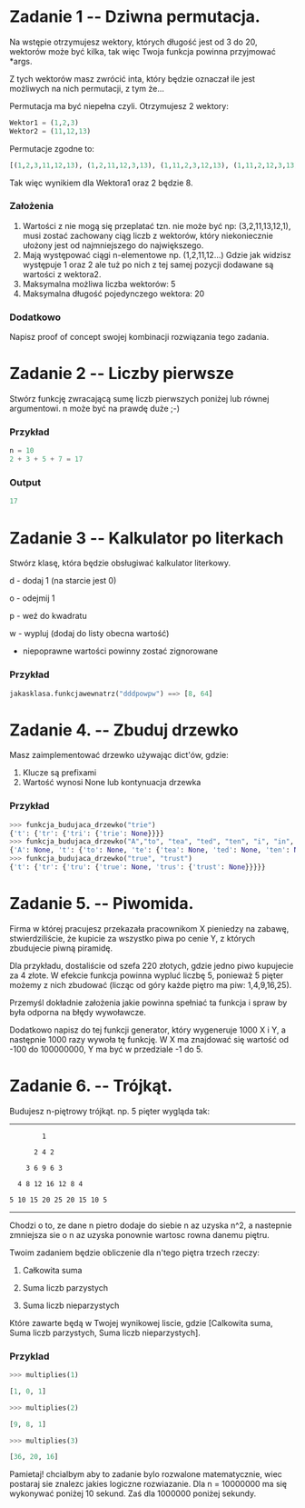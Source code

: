 # Zadanie 1 -- Dziwna permutacja.
Na wstępie otrzymujesz wektory, których długość jest od 3 do 20, wektorów może być kilka, tak więc Twoja funkcja powinna przyjmować *args.

Z tych wektorów masz zwrócić inta, który będzie oznaczał ile jest możliwych na nich permutacji, z tym że...

Permutacja ma być niepełna czyli. Otrzymujesz 2 wektory:
```python
Wektor1 = (1,2,3)
Wektor2 = (11,12,13)
```
Permutacje zgodne to:
```python
[(1,2,3,11,12,13), (1,2,11,12,3,13), (1,11,2,3,12,13), (1,11,2,12,3,13), (11,12,13,1,2,3), (11,12,1,2,13,3), (11,1,12,13,2,3), (11,1,12,2,13,3)]
```
Tak więc wynikiem dla Wektora1 oraz 2 będzie 8.

### Założenia
1. Wartości z nie mogą się przeplatać tzn. nie może być np: (3,2,11,13,12,1), musi zostać zachowany ciąg liczb z wektorów, który niekoniecznie ułożony jest od najmniejszego do największego.
2. Mają występować ciągi n-elementowe np. (1,2,11,12...) Gdzie jak widzisz występuje 1 oraz 2 ale tuż po nich z tej samej pozycji dodawane są wartości z wektora2.
3. Maksymalna możliwa liczba wektorów: 5
4. Maksymalna długość pojedynczego wektora: 20

### Dodatkowo
Napisz proof of concept swojej kombinacji rozwiązania tego zadania.

# Zadanie 2 -- Liczby pierwsze
Stwórz funkcję zwracającą sumę liczb pierwszych poniżej lub równej argumentowi. n może być na prawdę duże ;-)

### Przykład
```python
n = 10
2 + 3 + 5 + 7 = 17
```
### Output
```python
17
```
# Zadanie 3 -- Kalkulator po literkach
Stwórz klasę, która będzie obsługiwać kalkulator literkowy.

d - dodaj 1 (na starcie jest 0)

o - odejmij 1

p - weź do kwadratu

w - wypluj (dodaj do listy obecna wartość)

* niepoprawne wartości powinny zostać zignorowane

### Przykład
```python
jakasklasa.funkcjawewnatrz("dddpowpw") ==> [8, 64]
```
# Zadanie 4. -- Zbuduj drzewko
Masz zaimplementować drzewko używając dict'ów, gdzie:
1. Klucze są prefixami
2. Wartość wynosi None lub kontynuacja drzewka

### Przykład
```python
>>> funkcja_budujaca_drzewko("trie")
{'t': {'tr': {'tri': {'trie': None}}}}
>>> funkcja_budujaca_drzewko("A","to", "tea", "ted", "ten", "i", "in", "inn")
{'A': None, 't': {'to': None, 'te': {'tea': None, 'ted': None, 'ten': None}}, 'i': {'in': {'inn': None}}}
>>> funkcja_budujaca_drzewko("true", "trust")
{'t': {'tr': {'tru': {'true': None, 'trus': {'trust': None}}}}}
```
# Zadanie 5. -- Piwomida.
Firma w której pracujesz przekazała pracownikom X pieniedzy na zabawę, stwierdziliście, że kupicie za wszystko piwa po cenie Y, z których zbudujecie piwną piramidę.

Dla przykładu, dostaliście od szefa 220 złotych, gdzie jedno piwo kupujecie za 4 złote. W efekcie funkcja powinna wypluć liczbę 5, ponieważ 5 pięter możemy z nich zbudować (licząc od góry każde piętro ma piw: 1,4,9,16,25).

Przemyśl dokładnie założenia jakie powinna spełniać ta funkcja i spraw by była odporna na błędy wywoławcze.

Dodatkowo napisz do tej funkcji generator, który wygeneruje 1000 X i Y, a następnie 1000 razy wywoła tę funkcję. W X ma znajdować się wartość od -100 do 100000000, Y ma być w przedziale -1 do 5.

# Zadanie 6. -- Trójkąt.

Budujesz n-piętrowy trójkąt. np. 5 pięter wygląda tak:

----------

            1

          2 4 2

        3 6 9 6 3

      4 8 12 16 12 8 4

    5 10 15 20 25 20 15 10 5

----------

Chodzi o to, ze dane n pietro dodaje do siebie n az uzyska n^2, a nastepnie zmniejsza sie o n az uzyska ponownie wartosc rowna danemu piętru.

Twoim zadaniem będzie obliczenie dla n'tego piętra trzech rzeczy:

1. Całkowita suma

2. Suma liczb parzystych

3. Suma liczb nieparzystych

Które zawarte będą w Twojej wynikowej liscie, gdzie [Calkowita suma, Suma liczb parzystych, Suma liczb nieparzystych].

### Przyklad
```python
>>> multiplies(1)

[1, 0, 1]

>>> multiplies(2)

[9, 8, 1]

>>> multiplies(3)

[36, 20, 16]
```
Pamietaj! chcialbym aby to zadanie bylo rozwalone matematycznie, wiec postaraj sie znalezc jakies logiczne rozwiazanie. Dla n = 10000000 ma się wykonywać poniżej 10 sekund. Zaś dla 1000000 poniżej sekundy.

